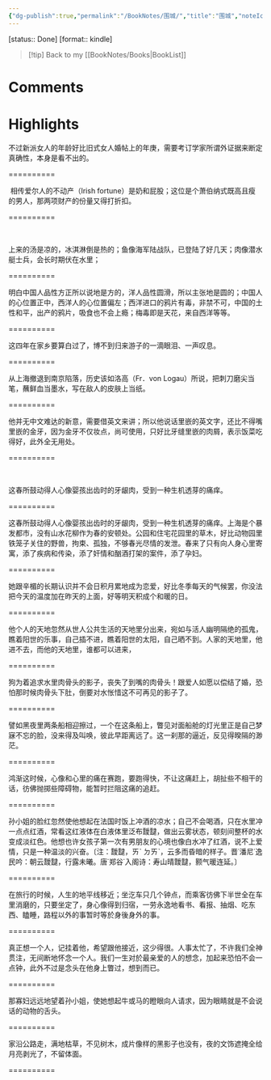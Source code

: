 ```yaml
---
{"dg-publish":true,"permalink":"/BookNotes/围城/","title":"围城","noteIcon":""}
---
```


[status:: Done]
[format:: kindle]

>[!tip] Back to my [[BookNotes/Books\|BookList]]

# Comments

# Highlights



不过新派女人的年龄好比旧式女人婚帖上的年庚，需要考订学家所谓外证据来断定真确性，本身是看不出的。

==========

﻿
相传爱尔人的不动产（Irish fortune）是奶和屁股；这位是个萧伯纳式既高且瘦的男人，那两项财产的份量又得打折扣。

==========

﻿

上来的汤是凉的，冰淇淋倒是热的；鱼像海军陆战队，已登陆了好几天；肉像潜水艇士兵，会长时期伏在水里；

==========


明白中国人品性方正所以说地是方的，洋人品性圆滑，所以主张地是圆的；中国人的心位置正中，西洋人的心位置偏左；西洋进口的鸦片有毒，非禁不可，中国的土性和平，出产的鸦片，吸食也不会上瘾；梅毒即是天花，来自西洋等等。

==========


这四年在家乡要算白过了，博不到归来游子的一滴眼泪、一声叹息。

==========


从上海撤退到南京陷落，历史该如洛高（Fr．von Logau）所说，把刺刀磨尖当笔，蘸鲜血当墨水，写在敌人的皮肤上当纸。

==========



他并无中文难达的新意，需要借英文来讲；所以他说话里嵌的英文字，还比不得嘴里嵌的金牙，因为金牙不仅妆点，尚可使用，只好比牙缝里嵌的肉屑，表示饭菜吃得好，此外全无用处。

==========

﻿

这春所鼓动得人心像婴孩出齿时的牙龈肉，受到一种生机透芽的痛痒。

==========


这春所鼓动得人心像婴孩出齿时的牙龈肉，受到一种生机透芽的痛痒。上海是个暴发都市，没有山水花柳作为春的安顿处。公园和住宅花园里的草木，好比动物园里铁笼子关住的野兽，拘束、孤独，不够春光尽情的发泄。春来了只有向人身心里寄寓，添了疾病和传染，添了奸情和酗酒打架的案件，添了孕妇。

==========


她跟辛楣的长期认识并不会日积月累地成为恋爱，好比冬季每天的气候罢，你没法把今天的温度加在昨天的上面，好等明天积成个和暖的日。

==========


他个人的天地忽然从世人公共生活的天地里分出来，宛如与活人幽明隔绝的孤鬼，瞧着阳世的乐事，自己插不进，瞧着阳世的太阳，自己晒不到。人家的天地里，他进不去，而他的天地里，谁都可以进来，

==========


狗为着追求水里肉骨头的影子，丧失了到嘴的肉骨头！跟爱人如愿以偿结了婚，恐怕那时候肉骨头下肚，倒要对水怅惜这不可再见的影子了。

==========


譬如黑夜里两条船相迎擦过，一个在这条船上，瞥见对面船舱的灯光里正是自己梦寐不忘的脸，没来得及叫唤，彼此早距离远了。这一刹那的逼近，反见得暌隔的渺茫。

==========


鸿渐这时候，心像和心里的痛在赛跑，要跑得快，不让这痛赶上，胡扯些不相干的话，彷佛抛掷些障碍物，能暂时拦阻这痛的追赶。

==========

孙小姐的脸红忽然使他想起在法国时饭上冲酒的凉水；自己不会喝酒，只在水里冲一点点红酒，常看这红液体在白液体里泛布靉靆，做出云雾状态，顿刻间整杯的水变成淡红色。他想也许女孩子第一次有男朋友的心境也像白水冲了红酒，说不上爱情，只是一种温淡的兴奋。〔注：靉靆，ㄞˋ ㄉㄞˋ，云多而昏暗的样子。晋˙潘尼˙逸民吟：朝云靉靆，行露未曦。唐˙郑谷˙入阁诗：寿山晴靉靆，颢气暖连延。〕

==========

在旅行的时候，人生的地平线移近；坐汔车只几个钟点，而乘客彷佛下半世全在车里消磨的，只要坐定了，身心像得到归宿，一劳永逸地看书、看报、抽烟、吃东西、瞌睡，路程以外的事暂时等於身後身外的事。

==========

真正想一个人，记挂着他，希望跟他接近，这少得很。人事太忙了，不许我们全神贯注，无间断地怀念一个人。我们一生对於最亲爱的人的想念，加起来恐怕不会一点钟，此外不过是念头在他身上瞥过，想到而已。

==========

那寡妇远远地望着孙小姐，使她想起牛或马的瞪眼向人请求，因为眼睛就是不会说话的动物的舌头。

==========

家沿公路走，满地枯草，不见树木，成片像样的黑影子也没有，夜的文饰遮掩全给月亮剥光了，不留体面。

==========
